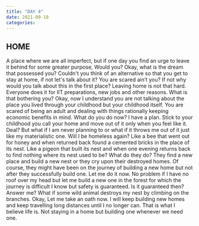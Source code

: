 ```yaml
---
title: "DAY 4"
date: 2021-09-18
categories:
---
```


## HOME

A place where we are all imperfect, but if one day you find an urge to leave it behind for some greater purpose, Would you?
Okay, what is the dream that possessed you? Couldn't you think of an alternative so that you get to stay at home, if not let's talk about it? You are scared ain’t you? If not why would you talk about this in the first place? Leaving home is not that hard. Everyone does it for IIT preparations, new jobs and other reasons. What is that bothering you? Okay, now I understand you are not talking about the place you lived through your childhood but your childhood itself. You are scared of being an adult and dealing with things rationally keeping economic benefits in mind. What do you do now? I have a plan. Stick to your childhood you call your home and move out of it only when you feel like it. Deal? But what if I am never planning to or what if it throws me out of it just like my materialistic one. Will I be homeless again? Like a bee that went out for honey and when returned back found a cemented bricks in the place of its nest. Like a pigeon that built its nest and when one evening returns back to find nothing where its nest used to be? What do they do? They find a new place and build a new nest or they cry upon their destroyed homes. Of course, they might have been on the journey of building a new home but not after they successfully build one. Let me do it now. No problem if I have no roof over my head but let me build a new one in the forest for which the journey is difficult I know but safety is guaranteed. Is it guaranteed then? Answer me? What if some wild animal destroys my nest by climbing on the branches. Okay, Let me take an oath now. I will keep building new homes and keep travelling long distances until I no longer can. That is what I believe life is. Not staying in a home but building one whenever we need one.